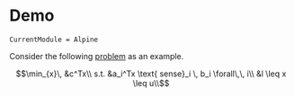 # Demo

```@meta
CurrentModule = Alpine
```

Consider the following [problem](https://link.springer.com/article/10.1007/s10898-012-0022-1) as an example.

```math
\min_{x}\, &c^Tx\\
s.t.     &a_i^Tx \text{ sense}_i \, b_i \forall\,\, i\\
         &l \leq x \leq u\\
```
